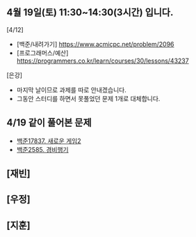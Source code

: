 ## 4월 19일(토) 11:30~14:30(3시간) 입니다.
[4/12]
- [백준/내려가기] https://www.acmicpc.net/problem/2096
- [프로그래머스/예산]  https://programmers.co.kr/learn/courses/30/lessons/43237 

[은강]
- 마지막 날이므로 과제를 따로 안내겠습니다.
- 그동안 스터디를 하면서 못풀었던 문제 1개로 대체합니다.

## **4/19 같이 풀어본 문제**
- [백준17837. 새로운 게임2](https://www.acmicpc.net/problem/17837)
- [백준2585. 경비행기](https://www.acmicpc.net/problem/2585)

[재빈]
-

[우정]
-

[지훈]
-
